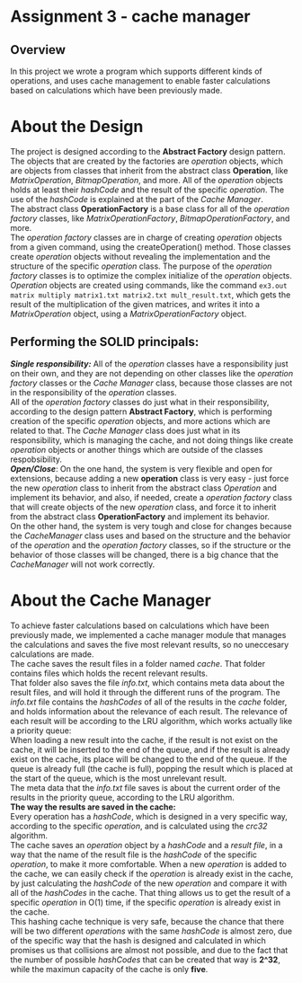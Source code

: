 # Assignment 3 - cache manager
## Overview
In this project we wrote a program which supports different kinds of operations, and uses cache management to enable faster calculations based on calculations which have been previously made.

About the Design
==========================================================================================================================
The project is designed according to the **Abstract Factory** design pattern. The objects that are created by the factories are *operation* objects, which are objects from classes that inherit from the abstract class **Operation**, like *MatrixOperation*, *BitmapOperation*, and more. All of the *operation* objects holds at least their *hashCode* and the result of the specific *operation*. The use of the *hashCode* is explained at the part of the *Cache Manager*.  
The abstract class **OperationFactory** is a base class for all of the *operation factory* classes, like *MatrixOperationFactory*, *BitmapOperationFactory*, and more.   
The *operation factory* classes are in charge of creating *operation* objects from a given command, using the createOperation() method. Those classes create *operation* objects without revealing the implementation and the structure of the specific *operation* class. The purpose of the *operation factory* classes is to optimize the complex initialize of the *operation* objects.    
*Operation* objects are created using commands, like the command ```ex3.out matrix multiply matrix1.txt matrix2.txt mult_result.txt```, which gets the result of the multiplication of the given matrices, and writes it into a *MatrixOperation* object, using a *MatrixOperationFactory* object.  

## Performing the SOLID principals:  
***Single responsibility:*** All of the *operation* classes have a responsibility just on their own, and they are not depending on other classes like the *operation factory* classes or the *Cache Manager* class, because those classes are not in the responsibility of the *operation* classes.  
All of the *operation factory* classes do just what in their responsibility, according to the design pattern **Abstract Factory**, which is performing creation of the specific *operation* objects, and more actions which are related to that. 
The *Cache Manager* class does just what in its responsibility, which is managing the cache, and not doing things like create *operation* objects or another things which are outside of the classes respobsibility.  
***Open/Close***: On the one hand, the system is very flexible and open for extensions, because adding a new **operation** class is very easy - just force the new *operation* class to inherit from the abstract class *Operation* and implement its behavior, and also, if needed, create a *operation factory* class that will create objects of the new *operation* class, and force it to inherit from the abstract class **OperationFactory** and implement its behavior.   
On the other hand, the system is very tough and close for changes because the *CacheManager* class uses and based on the structure and the behavior of the *operation* and the *operation factory* classes, so if the structure or the behavior of those classes will be changed, there is a big chance that the *CacheManager* will not work correctly.  

About the Cache Manager
==========================================================================================================================
To achieve faster calculations based on calculations which have been previously made, we implemented a cache manager module that manages the calculations and saves the five most relevant results, so no uneccesary calculations are made.  
The cache saves the result files in a folder named *cache*. That folder contains files which holds the recent relevant results.      
That folder also saves the file *info.txt*, which contains meta data about the result files, and will hold it through the different runs of the program. The *info.txt* file contains the *hashCodes* of all of the results in the *cache* folder, and holds information about the relevance of each result. The relevance of each result will be according to the LRU algorithm, which works actually like a priority queue:  
When loading a new result into the cache, if the result is not exist on the cache, it will be inserted to the end of the queue, and if the result is already exist on the cache, its place will be changed to the end of the queue. If the queue is already full (the cache is full), popping the result which is placed at the start of the queue, which is the most unrelevant result.  
The meta data that the *info.txt* file saves is about the current order of the results in the priority queue, according to the LRU algorithm.      
**The way the results are saved in the cache:**  
Every operation has a *hashCode*, which is designed in a very specific way, according to the specific *operation*, and is calculated using the *crc32* algorithm.  
The cache saves an *operation* object by a *hashCode* and a *result file*, in a way that the name of the result file is the *hashCode* of the specific *operation*, to make it more comfortable. When a new *operation* is added to the cache, we can easily check if the *operation* is already exist in the cache, by just calculating the *hashCode* of the new *operation* and compare it with all of the *hashCodes* in the cache. That thing allows us to get the result of a specific *operation* in O(1) time, if the specific *operation* is already exist in the cache.  
This hashing cache technique is very safe, because the chance that there will be two different *operations* with the same *hashCode* is almost zero, due of the specific way that the hash is designed and calculated in which promises us that collisions are almost not possible, and due to the fact that the number of possible *hashCodes* that can be created that way is **2^32**, while the maximun capacity of the cache is only **five**.


